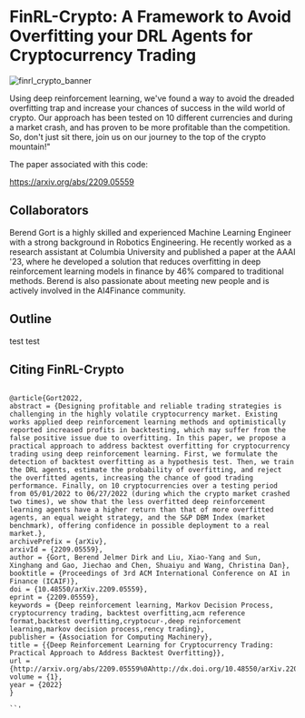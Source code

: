 # FinRL-Crypto: A Framework to Avoid Overfitting your DRL Agents for Cryptocurrency Trading 

![finrl_crypto_banner](https://user-images.githubusercontent.com/69801109/214262094-3a23e836-f820-4500-ad03-8a646554904f.png)

Using deep reinforcement learning, we've found a way to avoid the dreaded overfitting trap and increase your chances of success in the wild world of crypto. Our approach has been tested on 10 different currencies and during a market crash, and has proven to be more profitable than the competition. So, don't just sit there, join us on our journey to the top of the crypto mountain!"

The paper associated with this code:

https://arxiv.org/abs/2209.05559

## Collaborators

Berend Gort is a highly skilled and experienced Machine Learning Engineer with a strong background in Robotics Engineering. He recently worked as a research assistant at Columbia University and published a paper at the AAAI '23, where he developed a solution that reduces overfitting in deep reinforcement learning models in finance by 46% compared to traditional methods. Berend is also passionate about meeting new people and is actively involved in the AI4Finance community.


## Outline

test test

## Citing FinRL-Crypto
```

@article{Gort2022,
abstract = {Designing profitable and reliable trading strategies is challenging in the highly volatile cryptocurrency market. Existing works applied deep reinforcement learning methods and optimistically reported increased profits in backtesting, which may suffer from the false positive issue due to overfitting. In this paper, we propose a practical approach to address backtest overfitting for cryptocurrency trading using deep reinforcement learning. First, we formulate the detection of backtest overfitting as a hypothesis test. Then, we train the DRL agents, estimate the probability of overfitting, and reject the overfitted agents, increasing the chance of good trading performance. Finally, on 10 cryptocurrencies over a testing period from 05/01/2022 to 06/27/2022 (during which the crypto market crashed two times), we show that the less overfitted deep reinforcement learning agents have a higher return than that of more overfitted agents, an equal weight strategy, and the S&P DBM Index (market benchmark), offering confidence in possible deployment to a real market.},
archivePrefix = {arXiv},
arxivId = {2209.05559},
author = {Gort, Berend Jelmer Dirk and Liu, Xiao-Yang and Sun, Xinghang and Gao, Jiechao and Chen, Shuaiyu and Wang, Christina Dan},
booktitle = {Proceedings of 3rd ACM International Conference on AI in Finance (ICAIF)},
doi = {10.48550/arXiv.2209.05559},
eprint = {2209.05559},
keywords = {Deep reinforcement learning, Markov Decision Process, cryptocurrency trading, backtest overfitting,acm reference format,backtest overfitting,cryptocur-,deep reinforcement learning,markov decision process,rency trading},
publisher = {Association for Computing Machinery},
title = {{Deep Reinforcement Learning for Cryptocurrency Trading: Practical Approach to Address Backtest Overfitting}},
url = {http://arxiv.org/abs/2209.05559%0Ahttp://dx.doi.org/10.48550/arXiv.2209.05559},
volume = {1},
year = {2022}
}

``'
